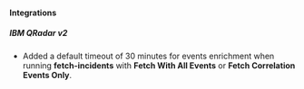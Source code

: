 
#### Integrations
##### IBM QRadar v2
- Added a default timeout of 30 minutes for events enrichment when running **fetch-incidents** with **Fetch With All Events** or **Fetch Correlation Events Only**.
